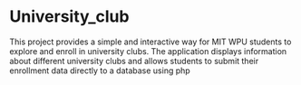 # University_club
This project provides a simple and interactive way for MIT WPU students to explore and enroll in university clubs. The application displays information about different university clubs and allows students to submit their enrollment data directly to a database using php

